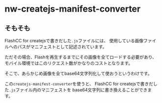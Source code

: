 nw-createjs-manifest-converter
==============================

## そもそも
FlashCC for createjsで書きだした``.js``ファイルには、
使用している画像ファイルへのパスがマニフェストとして記述されています。

ただその場合、Flashを再生するまでにその画像を全てロードする必要があり、
モバイル環境ではこのリクエスト数がかなりのコストとなります。

そこで、あらかじめ画像を全てbase64文字列化して使おうというわけです。

この``createjs-manifest-converter``を使うと、
FlashCC for createjsで書きだした``.js``ファイル内のマニフェストを
base64文字列に書き換えることができます。
